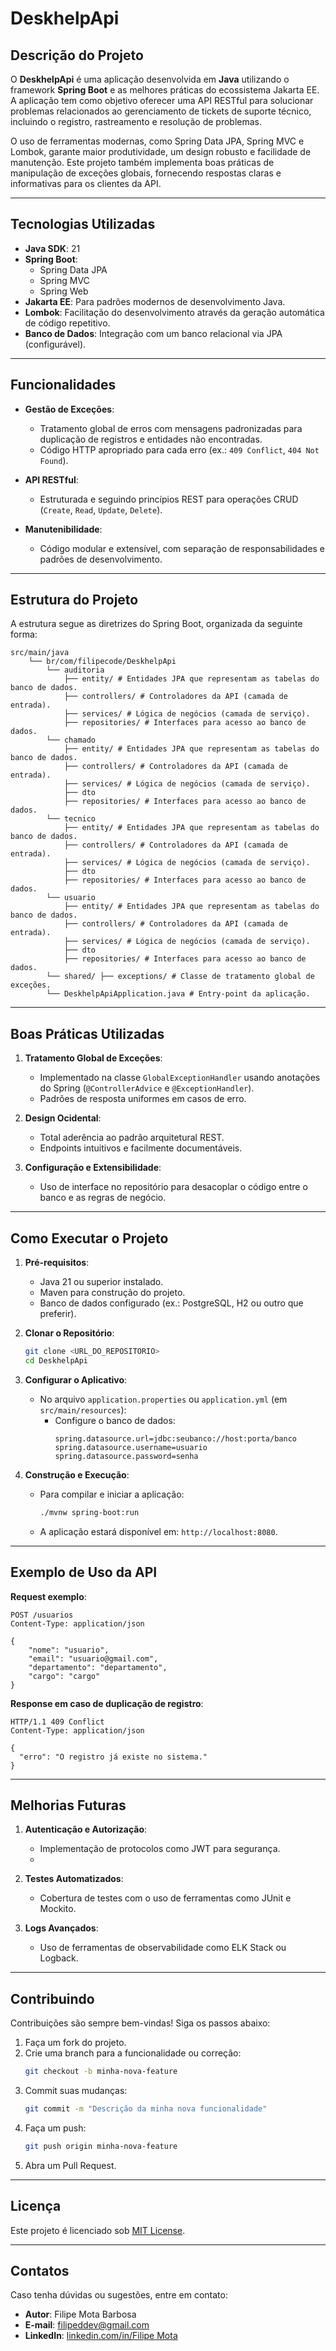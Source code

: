 # DeskhelpApi

## Descrição do Projeto
O **DeskhelpApi** é uma aplicação desenvolvida em **Java** utilizando o framework **Spring Boot** e as melhores práticas do ecossistema Jakarta EE. A aplicação tem como objetivo oferecer uma API RESTful para solucionar problemas relacionados ao gerenciamento de tickets de suporte técnico, incluindo o registro, rastreamento e resolução de problemas.

O uso de ferramentas modernas, como Spring Data JPA, Spring MVC e Lombok, garante maior produtividade, um design robusto e facilidade de manutenção. Este projeto também implementa boas práticas de manipulação de exceções globais, fornecendo respostas claras e informativas para os clientes da API.

---

## Tecnologias Utilizadas

- **Java SDK**: 21
- **Spring Boot**:
    - Spring Data JPA
    - Spring MVC
    - Spring Web
- **Jakarta EE**: Para padrões modernos de desenvolvimento Java.
- **Lombok**: Facilitação do desenvolvimento através da geração automática de código repetitivo.
- **Banco de Dados**: Integração com um banco relacional via JPA (configurável).

---

## Funcionalidades

- **Gestão de Exceções**:
    - Tratamento global de erros com mensagens padronizadas para duplicação de registros e entidades não encontradas.
    - Código HTTP apropriado para cada erro (ex.: `409 Conflict`, `404 Not Found`).

- **API RESTful**:
    - Estruturada e seguindo princípios REST para operações CRUD (`Create`, `Read`, `Update`, `Delete`).

- **Manutenibilidade**:
    - Código modular e extensível, com separação de responsabilidades e padrões de desenvolvimento.

---

## Estrutura do Projeto

A estrutura segue as diretrizes do Spring Boot, organizada da seguinte forma:

````
src/main/java 
    └── br/com/filipecode/DeskhelpApi 
        └── auditoria
            ├── entity/ # Entidades JPA que representam as tabelas do banco de dados.
            ├── controllers/ # Controladores da API (camada de entrada). 
            ├── services/ # Lógica de negócios (camada de serviço). 
            ├── repositories/ # Interfaces para acesso ao banco de dados. 
        └── chamado
            ├── entity/ # Entidades JPA que representam as tabelas do banco de dados.
            ├── controllers/ # Controladores da API (camada de entrada). 
            ├── services/ # Lógica de negócios (camada de serviço). 
            ├── dto
            ├── repositories/ # Interfaces para acesso ao banco de dados.
        └── tecnico
            ├── entity/ # Entidades JPA que representam as tabelas do banco de dados.
            ├── controllers/ # Controladores da API (camada de entrada). 
            ├── services/ # Lógica de negócios (camada de serviço). 
            ├── dto
            ├── repositories/ # Interfaces para acesso ao banco de dados.
        └── usuario
            ├── entity/ # Entidades JPA que representam as tabelas do banco de dados.
            ├── controllers/ # Controladores da API (camada de entrada). 
            ├── services/ # Lógica de negócios (camada de serviço). 
            ├── dto
            ├── repositories/ # Interfaces para acesso ao banco de dados.
        └── shared/ ├── exceptions/ # Classe de tratamento global de exceções. 
        └── DeskhelpApiApplication.java # Entry-point da aplicação.

````

---

## Boas Práticas Utilizadas

1. **Tratamento Global de Exceções**:
    - Implementado na classe `GlobalExceptionHandler` usando anotações do Spring (`@ControllerAdvice` e `@ExceptionHandler`).
    - Padrões de resposta uniformes em casos de erro.

2. **Design Ocidental**:
    - Total aderência ao padrão arquitetural REST.
    - Endpoints intuitivos e facilmente documentáveis.

3. **Configuração e Extensibilidade**:
    - Uso de interface no repositório para desacoplar o código entre o banco e as regras de negócio.

---

## Como Executar o Projeto

1. **Pré-requisitos**:
    - Java 21 ou superior instalado.
    - Maven para construção do projeto.
    - Banco de dados configurado (ex.: PostgreSQL, H2 ou outro que preferir).

2. **Clonar o Repositório**:
   ```bash
   git clone <URL_DO_REPOSITORIO>
   cd DeskhelpApi
   ```

3. **Configurar o Aplicativo**:
    - No arquivo `application.properties` ou `application.yml` (em `src/main/resources`):
        - Configure o banco de dados:
          ```properties
          spring.datasource.url=jdbc:seubanco://host:porta/banco
          spring.datasource.username=usuario
          spring.datasource.password=senha
          ```

4. **Construção e Execução**:
    - Para compilar e iniciar a aplicação:
      ```bash
      ./mvnw spring-boot:run
      ```
    - A aplicação estará disponível em: `http://localhost:8080`.

---

## Exemplo de Uso da API

**Request exemplo**:
```http
POST /usuarios
Content-Type: application/json

{
    "nome": "usuario",
    "email": "usuario@gmail.com",
    "departamento": "departamento",
    "cargo": "cargo"
}
```

**Response em caso de duplicação de registro**:
```http
HTTP/1.1 409 Conflict
Content-Type: application/json

{
  "erro": "O registro já existe no sistema."
}
```

---

## Melhorias Futuras

1. **Autenticação e Autorização**:
    - Implementação de protocolos como JWT para segurança.
    - 
2. **Testes Automatizados**:
    - Cobertura de testes com o uso de ferramentas como JUnit e Mockito.

3. **Logs Avançados**:
    - Uso de ferramentas de observabilidade como ELK Stack ou Logback.

---

## Contribuindo

Contribuições são sempre bem-vindas! Siga os passos abaixo:

1. Faça um fork do projeto.
2. Crie uma branch para a funcionalidade ou correção:
   ```bash
   git checkout -b minha-nova-feature
   ```
3. Commit suas mudanças:
   ```bash
   git commit -m "Descrição da minha nova funcionalidade"
   ```
4. Faça um push:
   ```bash
   git push origin minha-nova-feature
   ```
5. Abra um Pull Request.

---

## Licença

Este projeto é licenciado sob [MIT License](LICENSE).

---

## Contatos

Caso tenha dúvidas ou sugestões, entre em contato:

- **Autor**: Filipe Mota Barbosa
- **E-mail**: [filipeddev@gmail.com](mailto:filipeddev@gmail.com)
- **LinkedIn**: [linkedin.com/in/Filipe Mota](https://www.linkedin.com/in/filipe-mota-b15139231/)
